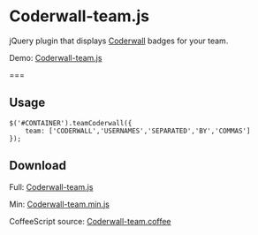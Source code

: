 # Coderwall-team.js


jQuery plugin that displays [Coderwall](http://coderwall.com) badges for your team.

Demo: [Coderwall-team.js](http://amsul.github.com/coderwall-team.js/)

===

## Usage

```
$('#CONTAINER').teamCoderwall({
	team: ['CODERWALL','USERNAMES','SEPARATED','BY','COMMAS']
});

```


## Download 

Full: [Coderwall-team.js](https://raw.github.com/amsul/coderwall-team.js/gh-pages/coderwall-team.js)

Min: [Coderwall-team.min.js](https://raw.github.com/amsul/coderwall-team.js/gh-pages/coderwall-team.min.js)

CoffeeScript source: [Coderwall-team.coffee](https://raw.github.com/amsul/coderwall-team.js/gh-pages/coderwall-team.coffee)
